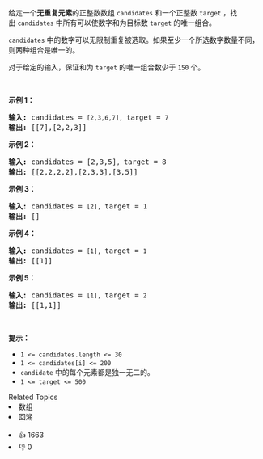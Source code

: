 <p>给定一个<strong>无重复元素</strong>的正整数数组 <code>candidates</code> 和一个正整数 <code>target</code> ，找出 <code>candidates</code> 中所有可以使数字和为目标数 <code>target</code> 的唯一组合。</p>

<p><code>candidates</code> 中的数字可以无限制重复被选取。如果至少一个所选数字数量不同，则两种组合是唯一的。 </p>

<p>对于给定的输入，保证和为 <code>target</code> 的唯一组合数少于 <code>150</code> 个。</p>

<p> </p>

<p><strong>示例 1：</strong></p>

<pre>
<strong>输入: </strong>candidates = <code>[2,3,6,7], </code>target = <code>7</code>
<strong>输出: </strong>[[7],[2,2,3]]
</pre>

<p><strong>示例 2：</strong></p>

<pre>
<strong>输入: </strong>candidates = [2,3,5]<code>, </code>target = 8
<strong>输出: </strong>[[2,2,2,2],[2,3,3],[3,5]]</pre>

<p><strong>示例 3：</strong></p>

<pre>
<strong>输入: </strong>candidates = <code>[2], </code>target = 1
<strong>输出: </strong>[]
</pre>

<p><strong>示例 4：</strong></p>

<pre>
<strong>输入: </strong>candidates = <code>[1], </code>target = <code>1</code>
<strong>输出: </strong>[[1]]
</pre>

<p><strong>示例 5：</strong></p>

<pre>
<strong>输入: </strong>candidates = <code>[1], </code>target = <code>2</code>
<strong>输出: </strong>[[1,1]]
</pre>

<p> </p>

<p><strong>提示：</strong></p>

<ul>
	<li><code>1 <= candidates.length <= 30</code></li>
	<li><code>1 <= candidates[i] <= 200</code></li>
	<li><code>candidate</code> 中的每个元素都是独一无二的。</li>
	<li><code>1 <= target <= 500</code></li>
</ul>
<div><div>Related Topics</div><div><li>数组</li><li>回溯</li></div></div><br><div><li>👍 1663</li><li>👎 0</li></div>